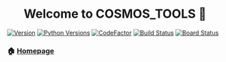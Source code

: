 <h1 align="center">Welcome to COSMOS_TOOLS 👋</h1>

[![Version](https://img.shields.io/badge/version-1.0-blue.svg?cacheSeconds=2592000)]()
[![Python Versions](https://img.shields.io/badge/python-3.7-blue.svg)](https://www.python.org/downloads/release/python-370/)
[![CodeFactor](https://www.codefactor.io/repository/github/min-ki/rcdm_tools/badge?s=1973f080bb4c4f6932de6142a774a4ae56089322)](https://www.codefactor.io/repository/github/min-ki/rcdm_tools)
[![Build Status](https://dev.azure.com/cslee99/Web%20RCDM%20Tool/_apis/build/status/min-ki.RCDM_TOOLS?branchName=master)](https://dev.azure.com/cslee99/Web%20RCDM%20Tool/_build/latest?definitionId=1&branchName=master)
[![Board Status](https://dev.azure.com/cslee99/dae65aee-aa43-493d-8c77-9c61d99822cf/f12645bc-edb3-4796-b550-b368f1575c80/_apis/work/boardbadge/74803fec-30e3-4f82-a217-b4b156a24e27?columnOptions=1)](https://dev.azure.com/cslee99/dae65aee-aa43-493d-8c77-9c61d99822cf/_boards/board/t/f12645bc-edb3-4796-b550-b368f1575c80/Microsoft.RequirementCategory/)

### 🏠 [Homepage](https://covid-all.org)

